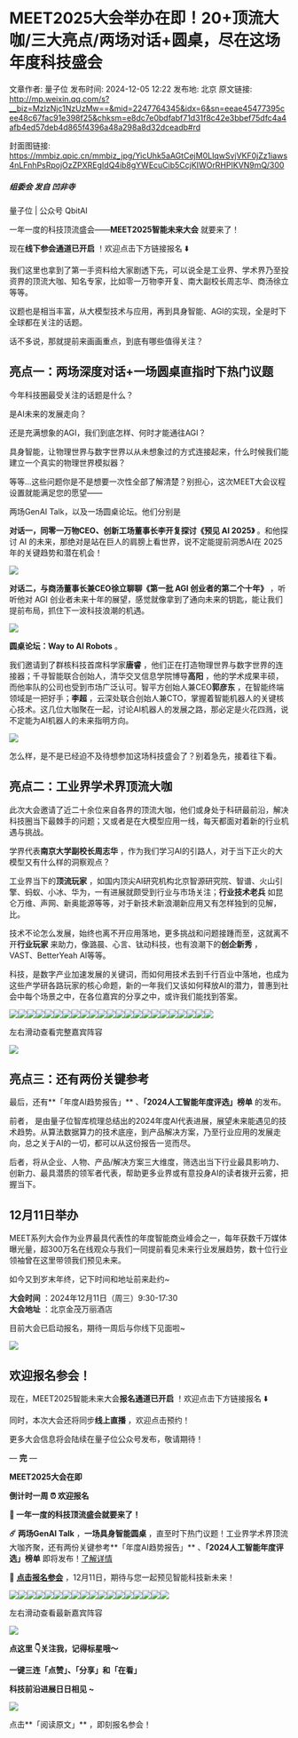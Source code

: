 # MEET2025大会举办在即！20+顶流大咖/三大亮点/两场对话+圆桌，尽在这场年度科技盛会

文章作者: 量子位
发布时间: 2024-12-05 12:22
发布地: 北京
原文链接: http://mp.weixin.qq.com/s?__biz=MzIzNjc1NzUzMw==&mid=2247764345&idx=6&sn=eeae45477395cee48c67fac91e398f25&chksm=e8dc7e0bdfabf71d31f8c42e3bbef75dfc4a4afb4ed57deb4d865f4396a48a298a8d32dceadb#rd

封面图链接: https://mmbiz.qpic.cn/mmbiz_jpg/YicUhk5aAGtCejM0LIqwSvjVKF0jZz1iaws4nLFnhPsRpojOzZPXREgIdQ4ib8gYWEcuCib5CcjKIWOrRHPIKVN9mQ/300

##### 组委会 发自 凹非寺  
量子位 | 公众号 QbitAI

一年一度的科技顶流盛会——**MEET2025智能未来大会** 就要来了！

现在**线下参会通道已开启** ！欢迎点击下方链接报名 ⬇️

  
我们这里也拿到了第一手资料给大家剧透下先，可以说全是工业界、学术界乃至投资界的顶流大咖、知名专家，比如零一万物李开复、南大副校长周志华、商汤徐立等等。

议题也是相当丰富，从大模型技术与应用，再到具身智能、AGI的实现，全是时下全球都在关注的话题。

话不多说，那就提前来画画重点，到底有哪些值得关注？

## 亮点一：两场深度对话+一场圆桌直指时下热门议题

今年科技圈最受关注的话题是什么？

是AI未来的发展走向？

还是充满想象的AGI，我们到底怎样、何时才能通往AGI？

具身智能，让物理世界与数字世界以从未想象过的方式连接起来，什么时候我们能建立一个真实的物理世界模拟器？

等等...这些问题你是不是想要一次性全部了解清楚？别担心，这次MEET大会议程设置就能满足您的愿望——

两场GenAI Talk，以及一场圆桌论坛。他们分别是

**对话一，同零一万物CEO、创新工场董事长李开复探讨《预见 AI 2025》** 。和他探讨 AI
的未来，那绝对是站在巨人的肩膀上看世界，说不定能提前洞悉AI在 2025 年的关键趋势和潜在机会！

![](https://mmbiz.qpic.cn/mmbiz_png/YicUhk5aAGtCejM0LIqwSvjVKF0jZz1iaw8DLQJQUxvvZ7FSsnlVFs0N2ZZqcUfH4C7EAqC3HqmHlOxSeZaWOsSw/640?wx_fmt=png&from=appmsg)

**对话二，与商汤董事长兼CEO徐立聊聊《第一批 AGI 创业者的第二个十年》** ，听听他对 AGI
创业者未来十年的展望，感觉就像拿到了通向未来的钥匙，能让我们提前布局，抓住下一波科技浪潮的机遇。

![](https://mmbiz.qpic.cn/mmbiz_png/YicUhk5aAGtCejM0LIqwSvjVKF0jZz1iawdqYsePULzAhREoVSQYLwUPKdsnv01lqVooPZQiaorViaIPkcOaUI5QYg/640?wx_fmt=png&from=appmsg)

**圆桌论坛：Way to AI Robots** 。

我们邀请到了群核科技首席科学家**唐睿** ，他们正在打造物理世界与数字世界的连接器；千寻智能联合创始人，清华交叉信息学院博导**高阳**
，他的学术成果丰硕，而他率队的公司也受到市场广泛认可。智平方创始人兼CEO**郭彦东** ，在智能终端领域是一把好手；**李超**
，云深处联合创始人兼CTO，掌握着智能机器人的关键核心技术。这几位大咖聚在一起，讨论AI机器人的发展之路，那必定是火花四溅，说不定能为AI机器人的未来指明方向。

![](https://mmbiz.qpic.cn/mmbiz_png/YicUhk5aAGtCejM0LIqwSvjVKF0jZz1iawwq3czYkrFchE3VZ6fPtLuehoIyGUKhSQJncQKKKttUAicVjiamUXwxpA/640?wx_fmt=png&from=appmsg)

怎么样，是不是已经迫不及待想参加这场科技盛会了？别着急先，接着往下看。

## 亮点二：工业界学术界顶流大咖

此次大会邀请了近二十余位来自各界的顶流大咖，他们或身处于科研最前沿，解决科技圈当下最棘手的问题；又或者是在大模型应用一线，每天都面对着新的行业机遇与挑战。

学界代表**南京大学副校长周志华** ，作为我们学习AI的引路人，对于当下正火的大模型又有什么样的洞察观点？

工业界当下的**顶流玩家** ，如国内顶尖AI研究机构北京智源研究院、智谱、火山引擎、蚂蚁、小冰、华为，一有进展就颇受到行业与市场关注；**行业技术老兵**
如昆仑万维、声网、新奥能源等等，对于新技术新浪潮新应用又有怎样独到的见解，比。

技术不论怎么发展，始终也离不开应用落地，更多挑战和问题接踵而至，这就离不开**行业玩家** 来助力，像潞晨、心言、钛动科技，也有浪潮下的**创企新秀**
，VAST、BetterYeah AI等等。

科技，是数字产业加速发展的关键词，而如何用技术去到千行百业中落地，也成为这些产学研各路玩家的核心命题，新的一年我们又该如何释放AI的潜力，普惠到社会中每个场景之中，在各位嘉宾的分享之中，或许我们能找到答案。

![](https://mmbiz.qpic.cn/mmbiz_png/YicUhk5aAGtCejM0LIqwSvjVKF0jZz1iawbK0TBicGwFzuuCTLIJb7nwGrUSDc5Bk1bXaZyBeIyF8q2icvicz0dZ3QQ/640?wx_fmt=png&from=appmsg)![](https://mmbiz.qpic.cn/mmbiz_png/YicUhk5aAGtCejM0LIqwSvjVKF0jZz1iawpXk36BSlIWKiaSic6ZLhicgADMQGLgiaaDJcGdd2KFs5ee6CNO4AMPP2rQ/640?wx_fmt=png&from=appmsg)![](https://mmbiz.qpic.cn/mmbiz_png/YicUhk5aAGtCejM0LIqwSvjVKF0jZz1iawQSsGO66M2jTXSopomPNonUDJ2fMTnTQc0HxHzlbLtILR8MdJZiaSQgg/640?wx_fmt=png&from=appmsg)![](https://mmbiz.qpic.cn/mmbiz_png/YicUhk5aAGtCejM0LIqwSvjVKF0jZz1iaw6OEJeT0p1hxgCt4oTXH80M5ujGQN2vny6v5Dic2ED9lnO49FSFbwQibQ/640?wx_fmt=png&from=appmsg)![](https://mmbiz.qpic.cn/mmbiz_png/YicUhk5aAGtCejM0LIqwSvjVKF0jZz1iaw0rTiaKZMsYa0mxOzR0GJLEg7ktgic8wx9ySRrK3fpIVMs2hkCfibaaqGg/640?wx_fmt=png&from=appmsg)![](https://mmbiz.qpic.cn/mmbiz_png/YicUhk5aAGtCejM0LIqwSvjVKF0jZz1iawBKP74NxIZnzScU59IRjFCSwKnK61YqcPUB5mZxM2pY7Bs0T8H5XibibA/640?wx_fmt=png&from=appmsg)![](https://mmbiz.qpic.cn/mmbiz_png/YicUhk5aAGtCejM0LIqwSvjVKF0jZz1iawokooa72EX42gSmTKs1iaK2ItRRQZLVAwMZO74YmxmicuuXAH6ibrt4Eng/640?wx_fmt=png&from=appmsg)![](https://mmbiz.qpic.cn/mmbiz_png/YicUhk5aAGtCejM0LIqwSvjVKF0jZz1iawoVic810UuLKujyTcEUzxQov7odkwXxgKqcaLEgJjppHEMNicrJSnba6Q/640?wx_fmt=png&from=appmsg)![](https://mmbiz.qpic.cn/mmbiz_png/YicUhk5aAGtCejM0LIqwSvjVKF0jZz1iaw7KN1D5RHw0Pdo5QOnPpwU46Ot81p9rbuyBCtyXShbE1FvEp0wZsTAA/640?wx_fmt=png&from=appmsg)![](https://mmbiz.qpic.cn/mmbiz_png/YicUhk5aAGtCejM0LIqwSvjVKF0jZz1iawiaktlDD77d2SdL78esbGo9psYTfy33wTgjVAgg8xfiaQbluK10wsBcMw/640?wx_fmt=png&from=appmsg)![](https://mmbiz.qpic.cn/mmbiz_png/YicUhk5aAGtCejM0LIqwSvjVKF0jZz1iawhcxnds18ohN9ovCodRniagCazAgtH0FzPLIxQwKXXlNlhTtck4m8DJg/640?wx_fmt=png&from=appmsg)![](https://mmbiz.qpic.cn/mmbiz_png/YicUhk5aAGtCejM0LIqwSvjVKF0jZz1iawd2fZZdddKibBRXCnHJMmjDjdjVAThW3d2ictfs2MaS8PBdWib92y5T9UA/640?wx_fmt=png&from=appmsg)![](https://mmbiz.qpic.cn/mmbiz_png/YicUhk5aAGtCejM0LIqwSvjVKF0jZz1iawiaU6Mq7ZhGVI1ZLzXupQVe6QHOrvsRDcVkMMn06UtNY1VHtUqQQKRMw/640?wx_fmt=png&from=appmsg)![](https://mmbiz.qpic.cn/mmbiz_png/YicUhk5aAGtCejM0LIqwSvjVKF0jZz1iawtO0W2URtDHibDaLuglhAFm0fvBCy5rgUhJribibPXh42p2QGL1GrpYcEg/640?wx_fmt=png&from=appmsg)![](https://mmbiz.qpic.cn/mmbiz_png/YicUhk5aAGtCejM0LIqwSvjVKF0jZz1iawjkShEzS4G7lKE9HaLlxjzZYUsBkmQgNNYwGhmibuECFXlIeGApjia0ibg/640?wx_fmt=png&from=appmsg)![](https://mmbiz.qpic.cn/mmbiz_png/YicUhk5aAGtCejM0LIqwSvjVKF0jZz1iawfGGwv7jZlqVlITsiacuQqghkpvyqMT6cyjSyoEe0oqwRhiae0KY8mYKw/640?wx_fmt=png&from=appmsg)![](https://mmbiz.qpic.cn/mmbiz_png/YicUhk5aAGtCejM0LIqwSvjVKF0jZz1iawF9tWN1iaaia7WIyYJkYBqsQzt2yKECUlz2CHI8MFH1p3zscpZqBmmolg/640?wx_fmt=png&from=appmsg)![](https://mmbiz.qpic.cn/mmbiz_png/YicUhk5aAGtCejM0LIqwSvjVKF0jZz1iawN4hdEwbicaEyMk8jS6QibD6men7JgelmWVOG9a26SesyX8q0gInxsichA/640?wx_fmt=png&from=appmsg)![](https://mmbiz.qpic.cn/mmbiz_png/YicUhk5aAGtCejM0LIqwSvjVKF0jZz1iawofiaDzkmkqvOLz9kicibibDYhn4ILJiaYfMZ8UhDn0cpJmbiagfWgXxAzmdg/640?wx_fmt=png&from=appmsg)![](https://mmbiz.qpic.cn/mmbiz_png/YicUhk5aAGtCejM0LIqwSvjVKF0jZz1iawXJtxycAT07VDVSlzFoEIQ6B1RbepTb3JE97cvrWJhJia4lk9oldehew/640?wx_fmt=png&from=appmsg)![](https://mmbiz.qpic.cn/mmbiz_png/YicUhk5aAGtCejM0LIqwSvjVKF0jZz1iawiblUvA9cpqem4U3YErjs0XMbfbKAt73VoW6j6Z0pAQS3gv4DYkszIrA/640?wx_fmt=png&from=appmsg)![](https://mmbiz.qpic.cn/mmbiz_png/YicUhk5aAGtCejM0LIqwSvjVKF0jZz1iaw6Wdy3cjPA5WKahia161RUgRebKU7AKicPFC0iamfJ0Skdlh3lpKpyicYxQ/640?wx_fmt=png&from=appmsg)![](https://mmbiz.qpic.cn/mmbiz_svg/g9RQicMD01M1vIWlXly8hwOp5863MWsuDJxVIloCYoUYbxGOMLfmCPxL57s05sPiaSPKdZQ77z26nSJWwfwl2eLjiahSdQ0pL3H/640?wx_fmt=svg&from=appmsg)

左右滑动查看完整嘉宾阵容

![](https://mmbiz.qpic.cn/mmbiz_svg/g9RQicMD01M1vIWlXly8hwOp5863MWsuDJxVIloCYoUYbxGOMLfmCPxL57s05sPiaSPKdZQ77z26nSJWwfwl2eLjiahSdQ0pL3H/640?wx_fmt=svg&from=appmsg)

## 亮点三：还有两份关键参考

最后，还有**「年度AI趋势报告」** 、**「2024人工智能年度评选」榜单** 的发布。

前者，
是由量子位智库梳理总结出的2024年度AI代表进展，展望未来能遇见的技术趋势。从算法数据算力的技术底座，到产品解决方案，乃至行业应用的发展走向，总之关于AI的一切，都可以从这份报告一览而尽。

后者，将从企业、人物、产品/解决方案三大维度，筛选出当下行业最具影响力、创新力、最具潜质的领军者代表，帮助更多业界或有意投身AI的读者拨开云雾，把握当下。

## 12月11日举办

MEET系列大会作为业界最具代表性的年度智能商业峰会之一，每年获数千万媒体曝光量，超300万名在线观众与我们一同提前看见未来行业发展趋势，数十位行业领袖曾在这里带领我们预见未来。

如今又到岁末年终，记下时间和地址前来赴约~

**大会时间** ：2024年12月11日（周三）9:30-17:30  
**大会地址** ：北京金茂万丽酒店

目前大会已启动报名，期待一周后与你线下见面啦~

![](https://mmbiz.qpic.cn/mmbiz_jpg/YicUhk5aAGtAh9MlP6vG4rng17ccgOhvzq6A1OZacibukz96RnvnFGJDia9vZu1lNEjlrs8qnuNZeCtP8GQQ3tg7w/640?wx_fmt=jpeg&from=appmsg)

## 欢迎报名参会！

现在，MEET2025智能未来大会**报名通道已开启** ！欢迎点击下方链接报名 ⬇️

同时，本次大会还将同步**线上直播** ，欢迎点击预约！

更多大会信息将会陆续在量子位公众号发布，敬请期待！

— **完** —

**MEET2025大会在即**

**倒计时一周 ⏰ 欢迎报名**

**🌟 一年一度的科技顶流盛会就要来了！**

**☄️ 两场GenAI Talk** ，**一场具身智能圆桌**
，直至时下热门议题！工业界学术界顶流大咖齐聚，还有两份关键参考**「年度AI趋势报告」** 、**「2024人工智能年度评选」榜单**
即将发布！[了解详情](https://mp.weixin.qq.com/s?__biz=MzIzNjc1NzUzMw==&mid=2247763774&idx=2&sn=6f32504630c340521c0a8240e5470f3f&scene=21#wechat_redirect)

🚀 **[点击报名参会]()** ，12月11日，期待与您一起预见智能科技新未来！

![](https://mmbiz.qpic.cn/mmbiz_png/YicUhk5aAGtCejM0LIqwSvjVKF0jZz1iawM3ROD4cI3icwIDHQWMGX6NtEfIsl8egKgllGyHTCgV4T8JFNwUFa1fA/640?wx_fmt=png&from=appmsg)![](https://mmbiz.qpic.cn/mmbiz_png/YicUhk5aAGtCejM0LIqwSvjVKF0jZz1iawxeqmHxHS4pocouArUCwoURyq7znciagUSIEqPfgJ95MtPMDGXwQrzkQ/640?wx_fmt=png&from=appmsg)![](https://mmbiz.qpic.cn/mmbiz_png/YicUhk5aAGtCejM0LIqwSvjVKF0jZz1iaw6OEJeT0p1hxgCt4oTXH80M5ujGQN2vny6v5Dic2ED9lnO49FSFbwQibQ/640?wx_fmt=png&from=appmsg)![](https://mmbiz.qpic.cn/mmbiz_png/YicUhk5aAGtCejM0LIqwSvjVKF0jZz1iawC19CRUP4atsicmaiacNpceUF5am0ibGKhSSK5UmgOdx76jwVwMFUUib2dg/640?wx_fmt=png&from=appmsg)![](https://mmbiz.qpic.cn/mmbiz_png/YicUhk5aAGtCejM0LIqwSvjVKF0jZz1iaw0rTiaKZMsYa0mxOzR0GJLEg7ktgic8wx9ySRrK3fpIVMs2hkCfibaaqGg/640?wx_fmt=png&from=appmsg)![](https://mmbiz.qpic.cn/mmbiz_png/YicUhk5aAGtCejM0LIqwSvjVKF0jZz1iawBKP74NxIZnzScU59IRjFCSwKnK61YqcPUB5mZxM2pY7Bs0T8H5XibibA/640?wx_fmt=png&from=appmsg)![](https://mmbiz.qpic.cn/mmbiz_png/YicUhk5aAGtCejM0LIqwSvjVKF0jZz1iawVHEztm0bPtFEJHkk5DYxIZI0cBsXLricRicicocREsjrjgvNGJVKD0jBQ/640?wx_fmt=png&from=appmsg)![](https://mmbiz.qpic.cn/mmbiz_png/YicUhk5aAGtCejM0LIqwSvjVKF0jZz1iawhcxnds18ohN9ovCodRniagCazAgtH0FzPLIxQwKXXlNlhTtck4m8DJg/640?wx_fmt=png&from=appmsg)![](https://mmbiz.qpic.cn/mmbiz_png/YicUhk5aAGtCejM0LIqwSvjVKF0jZz1iawd2fZZdddKibBRXCnHJMmjDjdjVAThW3d2ictfs2MaS8PBdWib92y5T9UA/640?wx_fmt=png&from=appmsg)![](https://mmbiz.qpic.cn/mmbiz_png/YicUhk5aAGtCejM0LIqwSvjVKF0jZz1iawoVic810UuLKujyTcEUzxQov7odkwXxgKqcaLEgJjppHEMNicrJSnba6Q/640?wx_fmt=png&from=appmsg)![](https://mmbiz.qpic.cn/mmbiz_png/YicUhk5aAGtCejM0LIqwSvjVKF0jZz1iawZxhc3g9LVTqZhMkPpP6SjZm53rH4QKb9hJA3Ajib0Vo0EmGsuqz3AKA/640?wx_fmt=png&from=appmsg)![](https://mmbiz.qpic.cn/mmbiz_png/YicUhk5aAGtCejM0LIqwSvjVKF0jZz1iawfGGwv7jZlqVlITsiacuQqghkpvyqMT6cyjSyoEe0oqwRhiae0KY8mYKw/640?wx_fmt=png&from=appmsg)![](https://mmbiz.qpic.cn/mmbiz_png/YicUhk5aAGtCejM0LIqwSvjVKF0jZz1iawXJtxycAT07VDVSlzFoEIQ6B1RbepTb3JE97cvrWJhJia4lk9oldehew/640?wx_fmt=png&from=appmsg)![](https://mmbiz.qpic.cn/mmbiz_png/YicUhk5aAGtCejM0LIqwSvjVKF0jZz1iawr4Dm0iaqCJz42ARXicU3IS62q4AibTQfta8g47tZ1JwPpzib3AxgwMggLA/640?wx_fmt=png&from=appmsg)![](https://mmbiz.qpic.cn/mmbiz_png/YicUhk5aAGtCejM0LIqwSvjVKF0jZz1iaw6Wdy3cjPA5WKahia161RUgRebKU7AKicPFC0iamfJ0Skdlh3lpKpyicYxQ/640?wx_fmt=png&from=appmsg)![](https://mmbiz.qpic.cn/mmbiz_png/YicUhk5aAGtCejM0LIqwSvjVKF0jZz1iawjkShEzS4G7lKE9HaLlxjzZYUsBkmQgNNYwGhmibuECFXlIeGApjia0ibg/640?wx_fmt=png&from=appmsg)![](https://mmbiz.qpic.cn/mmbiz_png/YicUhk5aAGtCejM0LIqwSvjVKF0jZz1iawF9tWN1iaaia7WIyYJkYBqsQzt2yKECUlz2CHI8MFH1p3zscpZqBmmolg/640?wx_fmt=png&from=appmsg)![](https://mmbiz.qpic.cn/mmbiz_svg/g9RQicMD01M1vIWlXly8hwOp5863MWsuDJxVIloCYoUYbxGOMLfmCPxL57s05sPiaSPKdZQ77z26nSJWwfwl2eLjiahSdQ0pL3H/640?wx_fmt=svg&from=appmsg)

左右滑动查看最新嘉宾阵容

![](https://mmbiz.qpic.cn/mmbiz_svg/g9RQicMD01M1vIWlXly8hwOp5863MWsuDJxVIloCYoUYbxGOMLfmCPxL57s05sPiaSPKdZQ77z26nSJWwfwl2eLjiahSdQ0pL3H/640?wx_fmt=svg&from=appmsg)

  

**点这里 👇关注我，记得标星哦～**

**一键三连「点赞」、「分享」和「在看」**

**科技前沿进展日日相见 ~**

![](https://mmbiz.qpic.cn/mmbiz_svg/g9RQicMD01M0tYoRQT2cMQRmPS5ZDyrrfzeksiay90KaDzlGBH61icqHxmgFKfvfXtVuwTHV740CDLAaXU1LIfZyoJEpYKcRIiaE/640?wx_fmt=svg)

点击**「阅读原文」** ，即刻报名参会！

